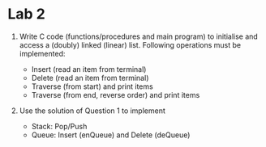 # Lab 2

1. Write C code (functions/procedures and main program) to initialise and access a (doubly) linked (linear) list. Following operations must be implemented:
    - Insert (read an item from terminal)
    - Delete (read an item from terminal)
    - Traverse (from start) and print items
    - Traverse (from end, reverse order) and print items

2. Use the solution of Question 1 to implement
    - Stack: Pop/Push
    - Queue: Insert (enQueue) and Delete (deQueue)
